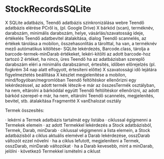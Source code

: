 # StockRecordsSQLite

X SQLite adatbázis,
Teendő adatbázis szinkronizálása webre
Teendő adatbázis elérése PCről is,  (pl. Google Drive)
X bárkód (scan), terméknév, darabszám, minimális darabszám, helye, vásárlás/szavatosság ideje, értékelés
Teendő adatbevitel átalakítása, dialog
Teendő scannelés, az értékek tárolása a mobilon, összehasonlítás a tárolttal, ha van, a terméknév mező autómatikus kitöltése- SQLite lekérdezés, Barcode.class, tárolja a barcode-termek-minDarab értékeket,  lekéri-kitölti az adott barcode-hoz tartozó 2 értéket, ha nincs, üres
Teendő ha az adatbázisban szereplő darabszám eléri a minimális darabszámot, értesítés, időben előrejelzés (pl. fogkrém 34 nap alatt elfogyott, értesíteni előtte)
X szavatossági idő lejátára figyelmeztetés beállítása
X készlet megjelenítése a mobilon, mind/fogyóban/megromlóban
Teendő feltöltéskor ellenőrizni egy lekérdezéssel, az adott termék létezik-e már az összesTermék osztályban, ha nem, eltárolni a bárkóddal együtt
Teendő feltöltéskor ellenőrizni, az adott bárkód szerepel-e már, ha nem, eltárolni
Teendő scannelés, megjelenítés, bevitel, stb. átalakítása Fragmentté
X vanEhalozat osztály


Termek összesítés:
 
·  lekérni a Termek adatbázis tartalmát egy listába
·  ciklussal égigmenni a Termekek elemein
·  az adott Termekkel lekérdezés a Stock adatbázisból, Termek, Darab, minDarab
·  ciklussal végigmenni a lista elemein, a Stock adatbázisból a ciklus aktuális elemével  a Darab lekérdezése, osszDarab változót ezzel növelni
·  ha a ciklus lefutott, megjeleníteni a Termek, osszDarab, minDarab változókat
·  ha a Darab kevesebb, mint a minDarab, jelölni
·  következő Termekkel ismételni a ciklust

